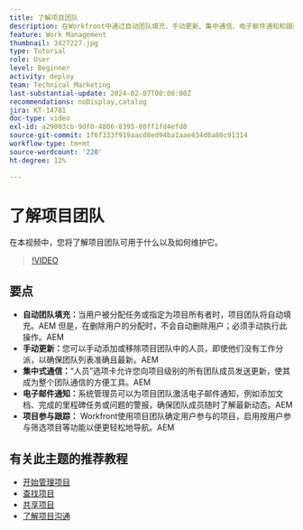 ```yaml
---
title: 了解项目团队
description: 在Workfront中通过自动团队填充、手动更新、集中通信、电子邮件通知和跟踪项目参与情况来有效地管理项目团队，从而简化协作。
feature: Work Management
thumbnail: 3427227.jpg
type: Tutorial
role: User
level: Beginner
activity: deploy
team: Technical Marketing
last-substantial-update: 2024-02-07T00:00:00Z
recommendations: noDisplay,catalog
jira: KT-14781
doc-type: video
exl-id: a29003cb-9df0-4806-8395-80ff1fd4efd8
source-git-commit: 1f6f333f919aacd8ed94ba1aae434d8a80c91314
workflow-type: tm+mt
source-wordcount: '220'
ht-degree: 12%

---
```


# 了解项目团队

在本视频中，您将了解项目团队可用于什么以及如何维护它。

>[!VIDEO](https://video.tv.adobe.com/v/3444599/?quality=12&learn=on&enablevpops&captions=chi_hans)

## 要点

* **自动团队填充：**&#x200B;当用户被分配任务或指定为项目所有者时，项目团队将自动填充。&#x200B;AEM 但是，在删除用户的分配时，不会自动删除用户；必须手动执行此操作。&#x200B;AEM
* **手动更新：**&#x200B;您可以手动添加或移除项目团队中的人员，即使他们没有工作分派，以确保团队列表准确且最新。&#x200B;AEM
* **集中式通信：**“人员”选项卡允许您向项目级别的所有团队成员发送更新，使其成为整个团队通信的方便工具。&#x200B;AEM
* **电子邮件通知：**&#x200B;系统管理员可以为项目团队激活电子邮件通知，例如添加文档、完成的里程碑任务或问题的警报，确保团队成员随时了解最新动态。&#x200B;AEM
* **项目参与跟踪：** Workfront使用项目团队确定用户参与的项目，启用按用户参与筛选项目等功能以便更轻松地导航。&#x200B;AEM

## 有关此主题的推荐教程

* [开始管理项目](/help/manage-work/projects/getting-started-manage-a-project.md)
* [查找项目](/help/manage-work/projects/find-projects.md)
* [共享项目](/help/manage-work/projects/share-a-project.md)
* [了解项目沟通](/help/manage-work/projects/understand-project-communication.md)
